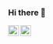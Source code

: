 ### Hi there 👋

<a href="https://twitter.com/naar_k">
  <img align="left" alt="Narod's Twitter" width="22px" src="https://cdn.jsdelivr.net/npm/simple-icons@v3/icons/twitter.svg" />
</a>
<a href="https://www.linkedin.com/in/narod-kebabci/">
  <img align="left" alt="Narod's Linkdein" width="22px" src="https://cdn.jsdelivr.net/npm/simple-icons@v3/icons/linkedin.svg" />
</a>
<br />

<!--
**narodkebabci/narodkebabci** is a ✨ _special_ ✨ repository because its `README.md` (this file) appears on your GitHub profile.
